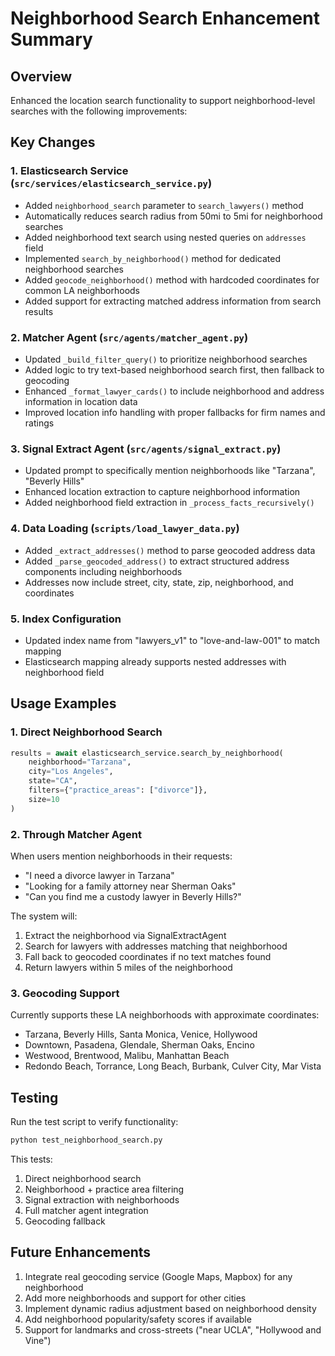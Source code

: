 # Neighborhood Search Enhancement Summary

## Overview
Enhanced the location search functionality to support neighborhood-level searches with the following improvements:

## Key Changes

### 1. Elasticsearch Service (`src/services/elasticsearch_service.py`)
- Added `neighborhood_search` parameter to `search_lawyers()` method
- Automatically reduces search radius from 50mi to 5mi for neighborhood searches
- Added neighborhood text search using nested queries on `addresses` field
- Implemented `search_by_neighborhood()` method for dedicated neighborhood searches
- Added `geocode_neighborhood()` method with hardcoded coordinates for common LA neighborhoods
- Added support for extracting matched address information from search results

### 2. Matcher Agent (`src/agents/matcher_agent.py`)
- Updated `_build_filter_query()` to prioritize neighborhood searches
- Added logic to try text-based neighborhood search first, then fallback to geocoding
- Enhanced `_format_lawyer_cards()` to include neighborhood and address information in location data
- Improved location info handling with proper fallbacks for firm names and ratings

### 3. Signal Extract Agent (`src/agents/signal_extract.py`)
- Updated prompt to specifically mention neighborhoods like "Tarzana", "Beverly Hills"
- Enhanced location extraction to capture neighborhood information
- Added neighborhood field extraction in `_process_facts_recursively()`

### 4. Data Loading (`scripts/load_lawyer_data.py`)
- Added `_extract_addresses()` method to parse geocoded address data
- Added `_parse_geocoded_address()` to extract structured address components including neighborhoods
- Addresses now include street, city, state, zip, neighborhood, and coordinates

### 5. Index Configuration
- Updated index name from "lawyers_v1" to "love-and-law-001" to match mapping
- Elasticsearch mapping already supports nested addresses with neighborhood field

## Usage Examples

### 1. Direct Neighborhood Search
```python
results = await elasticsearch_service.search_by_neighborhood(
    neighborhood="Tarzana",
    city="Los Angeles", 
    state="CA",
    filters={"practice_areas": ["divorce"]},
    size=10
)
```

### 2. Through Matcher Agent
When users mention neighborhoods in their requests:
- "I need a divorce lawyer in Tarzana"
- "Looking for a family attorney near Sherman Oaks"
- "Can you find me a custody lawyer in Beverly Hills?"

The system will:
1. Extract the neighborhood via SignalExtractAgent
2. Search for lawyers with addresses matching that neighborhood
3. Fall back to geocoded coordinates if no text matches found
4. Return lawyers within 5 miles of the neighborhood

### 3. Geocoding Support
Currently supports these LA neighborhoods with approximate coordinates:
- Tarzana, Beverly Hills, Santa Monica, Venice, Hollywood
- Downtown, Pasadena, Glendale, Sherman Oaks, Encino
- Westwood, Brentwood, Malibu, Manhattan Beach
- Redondo Beach, Torrance, Long Beach, Burbank, Culver City, Mar Vista

## Testing
Run the test script to verify functionality:
```bash
python test_neighborhood_search.py
```

This tests:
1. Direct neighborhood search
2. Neighborhood + practice area filtering
3. Signal extraction with neighborhoods
4. Full matcher agent integration
5. Geocoding fallback

## Future Enhancements
1. Integrate real geocoding service (Google Maps, Mapbox) for any neighborhood
2. Add more neighborhoods and support for other cities
3. Implement dynamic radius adjustment based on neighborhood density
4. Add neighborhood popularity/safety scores if available
5. Support for landmarks and cross-streets ("near UCLA", "Hollywood and Vine")
